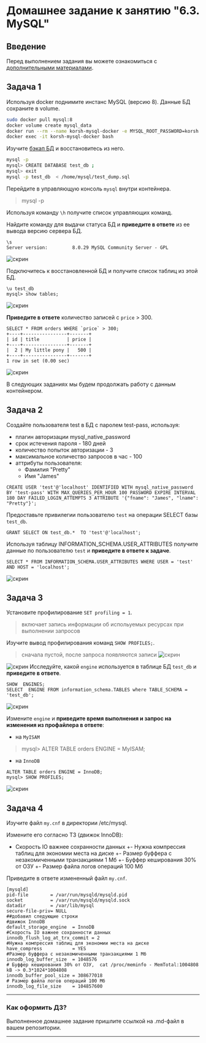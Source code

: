 # Домашнее задание к занятию "6.3. MySQL"

## Введение

Перед выполнением задания вы можете ознакомиться с 
[дополнительными материалами](https://github.com/netology-code/virt-homeworks/tree/master/additional/README.md).

## Задача 1

Используя docker поднимите инстанс MySQL (версию 8). Данные БД сохраните в volume.
```bash
sudo docker pull mysql:8
docker volume create mysql_data
docker run --rm --name korsh-mysql-docker -e MYSQL_ROOT_PASSWORD=korsh -v /home/vagrant/test_data:/home/mysql -d mysql:8
docker exec -it korsh-mysql-docker bash
```
Изучите [бэкап БД](https://github.com/netology-code/virt-homeworks/tree/master/06-db-03-mysql/test_data) и 
восстановитесь из него.
```bash
mysql -p
mysql> CREATE DATABASE test_db ;
mysql> exit
mysql -p test_db  < /home/mysql/test_dump.sql
```
Перейдите в управляющую консоль `mysql` внутри контейнера.

> mysql -p

Используя команду `\h` получите список управляющих команд.

Найдите команду для выдачи статуса БД и **приведите в ответе** из ее вывода версию сервера БД.
```mysql
\s
Server version:         8.0.29 MySQL Community Server - GPL
```
![скрин](db03_p1.png)

Подключитесь к восстановленной БД и получите список таблиц из этой БД.
```mysql
\u test_db
mysql> show tables;
```

![скрин](db03_p1a.png)

**Приведите в ответе** количество записей с `price` > 300.
```mysql
SELECT * FROM orders WHERE `price` > 300;
+----+----------------+-------+
| id | title          | price |
+----+----------------+-------+
|  2 | My little pony |   500 |
+----+----------------+-------+
1 row in set (0.00 sec)
```
![скрин](db03_p2.png)

В следующих заданиях мы будем продолжать работу с данным контейнером.

## Задача 2

Создайте пользователя test в БД c паролем test-pass, используя:
- плагин авторизации mysql_native_password
- срок истечения пароля - 180 дней 
- количество попыток авторизации - 3 
- максимальное количество запросов в час - 100
- аттрибуты пользователя:
    - Фамилия "Pretty"
    - Имя "James"
```mysql
CREATE USER 'test'@'localhost' IDENTIFIED WITH mysql_native_password BY 'test-pass' WITH MAX_QUERIES_PER_HOUR 100 PASSWORD EXPIRE INTERVAL 180 DAY FAILED_LOGIN_ATTEMPTS 3 ATTRIBUTE '{"fname": "James", "lname": "Pretty"}'; 
```

Предоставьте привилегии пользователю `test` на операции SELECT базы `test_db`.
```mysql
GRANT SELECT ON test_db.*  TO 'test'@'localhost';
``` 

Используя таблицу INFORMATION_SCHEMA.USER_ATTRIBUTES получите данные по пользователю `test` и 
**приведите в ответе к задаче**.
```mysql
SELECT * FROM INFORMATION_SCHEMA.USER_ATTRIBUTES WHERE USER = 'test' AND HOST = 'localhost';
```
![скрин](db03_p3.png)

## Задача 3

Установите профилирование `SET profiling = 1`.
> включает запись информации об испольуемых ресурсах при выполнении запросов

Изучите вывод профилирования команд `SHOW PROFILES;`.
> сначала пустой, после запроса появляются записи
![скрин](db03_p4.png)

![скрин](db03_p5.png)
Исследуйте, какой `engine` используется в таблице БД `test_db` и **приведите в ответе**.
```mysql
SHOW  ENGINES; 
SELECT  ENGINE FROM information_schema.TABLES where TABLE_SCHEMA = 'test_db';
```
![скрин](db03_p6.png)

Измените `engine` и **приведите время выполнения и запрос на изменения из профайлера в ответе**:
- на `MyISAM`
> mysql> ALTER TABLE orders ENGINE = MyISAM;

- на `InnoDB`
```mysql
ALTER TABLE orders ENGINE = InnoDB;
mysql> SHOW PROFILES;
```

![скрин](db03_p7.png)

## Задача 4 

Изучите файл `my.cnf` в директории /etc/mysql.

Измените его согласно ТЗ (движок InnoDB):
- Скорость IO важнее сохранности данных
+- Нужна компрессия таблиц для экономии места на диске
+- Размер буффера с незакомиченными транзакциями 1 Мб
+- Буффер кеширования 30% от ОЗУ
+- Размер файла логов операций 100 Мб

Приведите в ответе измененный файл `my.cnf`.
```
[mysqld]
pid-file        = /var/run/mysqld/mysqld.pid
socket          = /var/run/mysqld/mysqld.sock
datadir         = /var/lib/mysql
secure-file-priv= NULL
##добавил следующие строки 
#движок InnoDB
default_storage_engine  = InnoDB
#Скорость IO важнее сохранности данных
innodb_flush_log_at_trx_commit = 2
#Нужна компрессия таблиц для экономии места на диске
have_compress           = YES  
#Размер буффера с незакомиченными транзакциями 1 Мб
innodb_log_buffer_size  = 1048576
# Буффер кеширования 30% от ОЗУ,  cat /proc/meminfo - MemTotal:1004808 kB -> 0.3*1024*1004808
innodb_buffer_pool_size = 308677018
# Размер файла логов операций 100 Мб
innodb_log_file_size    = 104857600
```
---

### Как оформить ДЗ?

Выполненное домашнее задание пришлите ссылкой на .md-файл в вашем репозитории.

---
